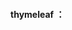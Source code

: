 #### thymeleaf ：<script>中获取获取一些上下文参数

##### 1,获取sessionId

~~~javascript
<script type="text/javascript" th:inline="javascript">
    //得到sessionId
    /*<![CDATA[*/
        sessionId = /*[[${#session.id}]]*/ '';
    /*]]>*/
    
//后续可以吧sessionId当做一个 JavaScript全局变量用
</script>
~~~



注意[[${#session.id}]]中的#号，否则获取不到sessionId

##### 2，获取session中通过setAttribute设置的值

~~~javascript
<script type="text/javascript" th:inline="javascript">
    //得到sessionId
    /*<![CDATA[*/
        sessionId = /*[[${session.uname}]]*/ '';
    /*]]>*/
    
    
</script>
~~~



#####3，获取contextPath

###### 3.1 方式一

~~~javascript
<script th:inline="javascript">
        /*<![CDATA[*/
        contextPath = /*[[@{/}]]*/ '';
        /*]]>*/

var url = contextpath + "login.html";
alert(url);
</script>
~~~



###### 3.2方式二

某些时候，使用<script th:inline="javascript"> 回和一些框架参数冲突，比如 和layui的 form.verify,可以使用该方式

~~~javas
<script >
     var url = "[[${#request.getContextPath()}]]/cpk/reset";
     alert(url);
</script>
~~~

